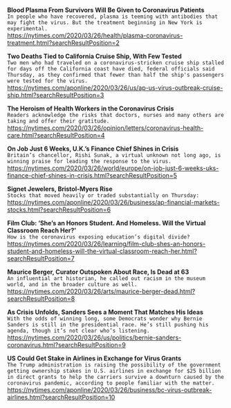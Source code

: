 **Blood Plasma From Survivors Will Be Given to Coronavirus Patients**\
`In people who have recovered, plasma is teeming with antibodies that may fight the virus. But the treatment beginning in New York is experimental.`\
https://nytimes.com/2020/03/26/health/plasma-coronavirus-treatment.html?searchResultPosition=2

**Two Deaths Tied to California Cruise Ship, With Few Tested**\
`Two men who had traveled on a coronavirus-stricken cruise ship stalled for days off the California coast have died, federal officials said Thursday, as they confirmed that fewer than half the ship's passengers were tested for the virus. `\
https://nytimes.com/aponline/2020/03/26/us/ap-us-virus-outbreak-cruise-ship.html?searchResultPosition=3

**The Heroism of Health Workers in the Coronavirus Crisis**\
`Readers acknowledge the risks that doctors, nurses and many others are taking and offer their gratitude.`\
https://nytimes.com/2020/03/26/opinion/letters/coronavirus-health-care.html?searchResultPosition=4

**On Job Just 6 Weeks, U.K.’s Finance Chief Shines in Crisis**\
`Britain’s chancellor, Rishi Sunak, a virtual unknown not long ago, is winning praise for leading the response to the virus.`\
https://nytimes.com/2020/03/26/world/europe/on-job-just-6-weeks-uks-finance-chief-shines-in-crisis.html?searchResultPosition=5

**Signet Jewelers, Bristol-Myers Rise**\
`Stocks that moved heavily or traded substantially on Thursday:`\
https://nytimes.com/aponline/2020/03/26/business/ap-financial-markets-stocks.html?searchResultPosition=6

**Film Club: ‘She’s an Honors Student. And Homeless. Will the Virtual Classroom Reach Her?’**\
`How is the coronavirus exposing education’s digital divide?`\
https://nytimes.com/2020/03/26/learning/film-club-shes-an-honors-student-and-homeless-will-the-virtual-classroom-reach-her.html?searchResultPosition=7

**Maurice Berger, Curator Outspoken About Race, Is Dead at 63**\
`An influential art historian, he called out racism in the museum world, and in the broader culture as well.`\
https://nytimes.com/2020/03/26/arts/maurice-berger-dead.html?searchResultPosition=8

**As Crisis Unfolds, Sanders Sees a Moment That Matches His Ideas**\
`With the odds of winning long, some Democrats wonder why Bernie Sanders is still in the presidential race. He’s still pushing his agenda, though it’s not clear who’s listening.`\
https://nytimes.com/2020/03/26/us/politics/bernie-sanders-coronavirus.html?searchResultPosition=9

**US Could Get Stake in Airlines in Exchange for Virus Grants**\
`The Trump administration is raising the possibility of the government getting ownership stakes in U.S. airlines in exchange for $25 billion in direct grants to help the carriers survive a downturn caused by the coronavirus pandemic, according to people familiar with the matter.`\
https://nytimes.com/aponline/2020/03/26/business/bc-virus-outbreak-airlines.html?searchResultPosition=10

